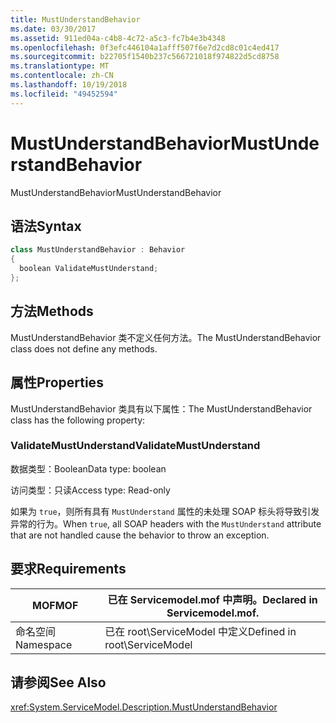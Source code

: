 ```yaml
---
title: MustUnderstandBehavior
ms.date: 03/30/2017
ms.assetid: 911ed04a-c4b8-4c72-a5c3-fc7b4e3b4348
ms.openlocfilehash: 0f3efc446104a1afff507f6e7d2cd8c01c4ed417
ms.sourcegitcommit: b22705f1540b237c566721018f974822d5cd8758
ms.translationtype: MT
ms.contentlocale: zh-CN
ms.lasthandoff: 10/19/2018
ms.locfileid: "49452594"
---
```

# <a name="mustunderstandbehavior"></a><span data-ttu-id="fa16c-102">MustUnderstandBehavior</span><span class="sxs-lookup"><span data-stu-id="fa16c-102">MustUnderstandBehavior</span></span>
<span data-ttu-id="fa16c-103">MustUnderstandBehavior</span><span class="sxs-lookup"><span data-stu-id="fa16c-103">MustUnderstandBehavior</span></span>  
  
## <a name="syntax"></a><span data-ttu-id="fa16c-104">语法</span><span class="sxs-lookup"><span data-stu-id="fa16c-104">Syntax</span></span>  
  
```csharp
class MustUnderstandBehavior : Behavior  
{  
  boolean ValidateMustUnderstand;  
};  
```  
  
## <a name="methods"></a><span data-ttu-id="fa16c-105">方法</span><span class="sxs-lookup"><span data-stu-id="fa16c-105">Methods</span></span>  
 <span data-ttu-id="fa16c-106">MustUnderstandBehavior 类不定义任何方法。</span><span class="sxs-lookup"><span data-stu-id="fa16c-106">The MustUnderstandBehavior class does not define any methods.</span></span>  
  
## <a name="properties"></a><span data-ttu-id="fa16c-107">属性</span><span class="sxs-lookup"><span data-stu-id="fa16c-107">Properties</span></span>  
 <span data-ttu-id="fa16c-108">MustUnderstandBehavior 类具有以下属性：</span><span class="sxs-lookup"><span data-stu-id="fa16c-108">The MustUnderstandBehavior class has the following property:</span></span>  
  
### <a name="validatemustunderstand"></a><span data-ttu-id="fa16c-109">ValidateMustUnderstand</span><span class="sxs-lookup"><span data-stu-id="fa16c-109">ValidateMustUnderstand</span></span>  
 <span data-ttu-id="fa16c-110">数据类型：Boolean</span><span class="sxs-lookup"><span data-stu-id="fa16c-110">Data type: boolean</span></span>  
  
 <span data-ttu-id="fa16c-111">访问类型：只读</span><span class="sxs-lookup"><span data-stu-id="fa16c-111">Access type: Read-only</span></span>  
  
 <span data-ttu-id="fa16c-112">如果为 `true`，则所有具有 `MustUnderstand` 属性的未处理 SOAP 标头将导致引发异常的行为。</span><span class="sxs-lookup"><span data-stu-id="fa16c-112">When `true`, all SOAP headers with the `MustUnderstand` attribute that are not handled cause the behavior to throw an exception.</span></span>  
  
## <a name="requirements"></a><span data-ttu-id="fa16c-113">要求</span><span class="sxs-lookup"><span data-stu-id="fa16c-113">Requirements</span></span>  
  
|<span data-ttu-id="fa16c-114">MOF</span><span class="sxs-lookup"><span data-stu-id="fa16c-114">MOF</span></span>|<span data-ttu-id="fa16c-115">已在 Servicemodel.mof 中声明。</span><span class="sxs-lookup"><span data-stu-id="fa16c-115">Declared in Servicemodel.mof.</span></span>|  
|---------|-----------------------------------|  
|<span data-ttu-id="fa16c-116">命名空间</span><span class="sxs-lookup"><span data-stu-id="fa16c-116">Namespace</span></span>|<span data-ttu-id="fa16c-117">已在 root\ServiceModel 中定义</span><span class="sxs-lookup"><span data-stu-id="fa16c-117">Defined in root\ServiceModel</span></span>|  
  
## <a name="see-also"></a><span data-ttu-id="fa16c-118">请参阅</span><span class="sxs-lookup"><span data-stu-id="fa16c-118">See Also</span></span>  
 <xref:System.ServiceModel.Description.MustUnderstandBehavior>
